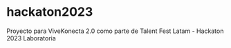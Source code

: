 # hackaton2023
Proyecto para ViveKonecta 2.0 como parte de Talent Fest Latam - Hackaton 2023 Laboratoria
